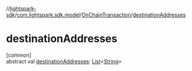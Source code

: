 //[lightspark-sdk](../../../index.md)/[com.lightspark.sdk.model](../index.md)/[OnChainTransaction](index.md)/[destinationAddresses](destination-addresses.md)

# destinationAddresses

[common]\
abstract val [destinationAddresses](destination-addresses.md): [List](https://kotlinlang.org/api/latest/jvm/stdlib/kotlin.collections/-list/index.html)&lt;[String](https://kotlinlang.org/api/latest/jvm/stdlib/kotlin/-string/index.html)&gt;
